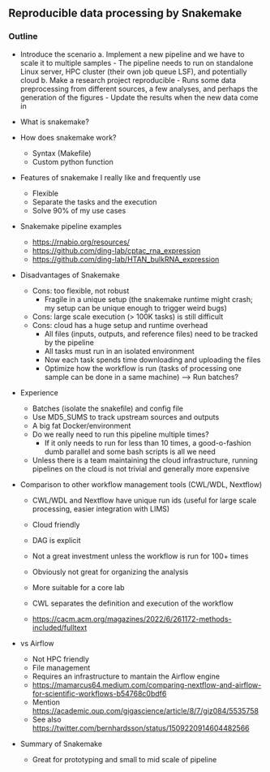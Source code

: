 ## Reproducible data processing by Snakemake


### Outline
- Introduce the scenario
    a. Implement a new pipeline and we have to scale it to multiple samples
        - The pipeline needs to run on standalone Linux server, HPC cluster (their own job queue LSF), and potentially cloud
    b. Make a research project reproducible
        - Runs some data preprocessing from different sources, a few analyses, and perhaps the generation of the figures
        - Update the results when the new data come in

- What is snakemake?
- How does snakemake work?
    - Syntax (Makefile)
    - Custom python function
- Features of snakemake I really like and frequently use
    - Flexible
    - Separate the tasks and the execution
    - Solve 90% of my use cases

- Snakemake pipeline examples
    - https://rnabio.org/resources/
    - https://github.com/ding-lab/cptac_rna_expression
    - https://github.com/ding-lab/HTAN_bulkRNA_expression

- Disadvantages of Snakemake
    - Cons: too flexible, not robust
        - Fragile in a unique setup (the snakemake runtime might crash; my setup can be unique enough to trigger weird bugs)
    - Cons: large scale execution (> 100K tasks) is still difficult
    - Cons: cloud has a huge setup and runtime overhead
        - All files (inputs, outputs, and reference files) need to be tracked by the pipeline
        - All tasks must run in an isolated environment
        - Now each task spends time downloading and uploading the files
        - Optimize how the workflow is run (tasks of processing one sample can be done in a same machine) --> Run batches?

- Experience
    - Batches (isolate the snakefile) and config file
    - Use MD5_SUMS to track upstream sources and outputs
    - A big fat Docker/environment
    - Do we really need to run this pipeline multiple times?
        - If it only needs to run for less than 10 times, a good-o-fashion dumb parallel and some bash scripts is all we need
    - Unless there is a team maintaining the cloud infrastructure, running pipelines on the cloud is not trivial and generally more expensive

- Comparison to other workflow management tools (CWL/WDL, Nextflow)
    - CWL/WDL and Nextflow have unique run ids (useful for large scale processing, easier integration with LIMS)
    - Cloud friendly
    - DAG is explicit
    - Not a great investment unless the workflow is run for 100+ times
    - Obviously not great for organizing the analysis
    - More suitable for a core lab
    - CWL separates the definition and execution of the workflow

    - https://cacm.acm.org/magazines/2022/6/261172-methods-included/fulltext

- vs Airflow
    - Not HPC friendly
    - File management
    - Requires an infrastructure to mantain the Airflow engine
    - https://mamarcus64.medium.com/comparing-nextflow-and-airflow-for-scientific-workflows-b54768c0bdf6
    - Mention https://academic.oup.com/gigascience/article/8/7/giz084/5535758
    - See also https://twitter.com/bernhardsson/status/1509220914604482566

- Summary of Snakemake
    - Great for prototyping and small to mid scale of pipeline
